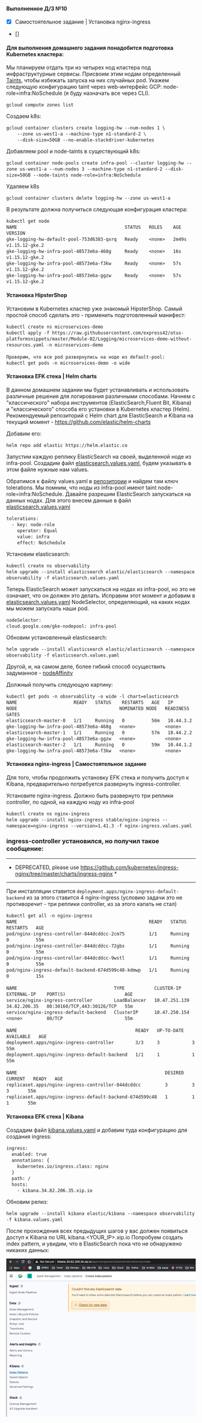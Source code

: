 #### Выполненное Д/З №10

 - [x] Самостоятельное задание | Установка nginx-ingress
 - []

#### Для выполнения домашнего задания понадобится подготовка Kubernetes кластера:
Мы планируем отдать три из четырех нод кластера под инфраструктурные сервисы. Присвоим этим нодам определенный [Taints](https://kubernetes.io/docs/concepts/scheduling-eviction/taint-and-toleration/), чтобы избежать запуска на них случайных pod. Укажем следующую конфигурацию taint через web-интерфейс GCP: node-role=infra:NoSchedule (я буду назначать все через CLI).

```
gcloud compute zones list 
```

Создаем k8s: 
```
gcloud container clusters create logging-hw --num-nodes 1 \
    --zone us-west1-a --machine-type n1-standard-2 \
    --disk-size=50GB --no-enable-stackdriver-kubernetes
``` 
Добавляем pool и node-taints в существующий k8s: 
```
gcloud container node-pools create infra-pool --cluster logging-hw --zone us-west1-a --num-nodes 3 --machine-type n1-standard-2 --disk-size=50GB --node-taints node-role=infra:NoSchedule
```

Удаляем k8s
```
gcloud container clusters delete logging-hw --zone us-west1-a
```
В результате должна получиться следующая конфигурация кластера:
```
kubectl get node
NAME                                        STATUS   ROLES    AGE     VERSION
gke-logging-hw-default-pool-753d6383-qxrq   Ready    <none>   2m49s   v1.15.12-gke.2
gke-logging-hw-infra-pool-48573e6a-468g     Ready    <none>   16s     v1.15.12-gke.2
gke-logging-hw-infra-pool-48573e6a-f3kw     Ready    <none>   57s     v1.15.12-gke.2
gke-logging-hw-infra-pool-48573e6a-ggzw     Ready    <none>   57s     v1.15.12-gke.2
```
#### Установка HipsterShop
Установим в Kubernetes кластер уже знакомый HipsterShop. Самый простой способ сделать это - применить подготовленный манифест: 
```
kubectl create ns microservices-demo
kubectl apply -f https://raw.githubusercontent.com/express42/otus-platformsnippets/master/Module-02/Logging/microservices-demo-without-resources.yaml -n microservices-demo

Проверим, что все pod развернулись на ноде из default-pool:
kubectl get pods -n microservices-demo -o wide
```

#### Установка EFK стека | Helm charts
В данном домашнем задании мы будет устанавливать и использовать различные решения для логирования различными способами. Начнем с "классического" набора инструментов (ElasticSearch,Fluent Bit, Kibana) и "классического" способа его установки в Kubernetes кластер (Helm).
Рекомендуемый репозиторий с Helm chart для ElasticSearch и Kibana на текущий момент - https://github.com/elastic/helm-charts

Добавим его:
```
helm repo add elastic https://helm.elastic.co
```
Запустим каждую реплику ElasticSearch на своей, выделенной ноде из infra-pool. Создадим файл [elasticsearch.values.yaml](https://github.com/otus-kuber-2020-07/LinarNadyrov_platform/blob/kubernetes-logging/kubernetes-logging/elasticsearch.values.yaml), будем указывать в этом файле нужные нам values.


Обратимся к файлу values.yaml в [репозитории](https://github.com/elastic/helm-charts/tree/master/elasticsearch) и найдем там ключ tolerations. Мы помним, что ноды из infra-pool имеют taint node-role=infra:NoSchedule. Давайте разрешим
ElasticSearch запускаться на данных нодах. Для этого внесем данные в файл [elasticsearch.values.yaml](https://github.com/otus-kuber-2020-07/LinarNadyrov_platform/blob/kubernetes-logging/kubernetes-logging/elasticsearch.values.yaml)

```
tolerations:
  - key: node-role
    operator: Equal
    value: infra
    effect: NoSchedule
```
Установим elasticsearch:
```
kubectl create ns observability
helm upgrade --install elasticsearch elastic/elasticsearch --namespace observability -f elasticsearch.values.yaml
```

Теперь ElasticSearch может запускаться на нодах из infra-pool, но это не означает, что он должен это делать.
Исправим этот момент и добавим в [elasticsearch.values.yaml](https://github.com/otus-kuber-2020-07/LinarNadyrov_platform/blob/kubernetes-logging/kubernetes-logging/elasticsearch.values.yaml) NodeSelector, определяющий, на каких нодах мы можем запускать наши pod.
```
nodeSelector:
cloud.google.com/gke-nodepool: infra-pool
```
Обновим установленный elasticsearch:
```
helm upgrade --install elasticsearch elastic/elasticsearch --namespace observability -f elasticsearch.values.yaml
```
Другой, и, на самом деле, более гибкий способ осуществить задуманное - [nodeAffinity](https://kubernetes.io/docs/concepts/scheduling-eviction/assign-pod-node/)

Должный получить следующую картину:
```
kubectl get pods -n observability -o wide -l chart=elasticsearch 
NAME                     READY   STATUS    RESTARTS   AGE   IP          NODE                                      NOMINATED NODE   READINESS GATES
elasticsearch-master-0   1/1     Running   0          56m   10.44.3.2   gke-logging-hw-infra-pool-48573e6a-468g   <none>           <none>
elasticsearch-master-1   1/1     Running   0          57m   10.44.2.2   gke-logging-hw-infra-pool-48573e6a-ggzw   <none>           <none>
elasticsearch-master-2   1/1     Running   0          59m   10.44.1.2   gke-logging-hw-infra-pool-48573e6a-f3kw   <none>           <none>
```
#### Установка nginx-ingress | Самостоятельное задание
Для того, чтобы продолжить установку EFK стека и получить доступ к Kibana, предварительно потребуется развернуть ingress-controller.

Установите nginx-ingress. Должно быть развернуто три реплики controller, по одной, на каждую ноду из infra-pool

```
kubectl create ns nginx-ingress
helm upgrade --install nginx-ingress stable/nginx-ingress --namespace=nginx-ingress --version=1.41.3 -f nginx-ingress.values.yaml
```
### ingress-controller установился, но получил такое сообщение:  
*******************************************************************************************************
* DEPRECATED, please use https://github.com/kubernetes/ingress-nginx/tree/master/charts/ingress-nginx *
*******************************************************************************************************
При инсталляции ставится ``` deployment.apps/nginx-ingress-default-backend ``` из за этого ставится 4 nginx-ingress (условию задачи это не противоречит - три реплики controller, из за этого капать не стал)
```
kubectl get all -n nginx-ingress                                                  
NAME                                                 READY   STATUS    RESTARTS   AGE
pod/nginx-ingress-controller-844dcddcc-2cm75         1/1     Running   0          55m
pod/nginx-ingress-controller-844dcddcc-72gbs         1/1     Running   0          55m
pod/nginx-ingress-controller-844dcddcc-9wstl         1/1     Running   0          55m
pod/nginx-ingress-default-backend-674d599c48-kdmwp   1/1     Running   0          15s

NAME                                    TYPE           CLUSTER-IP      EXTERNAL-IP    PORT(S)                      AGE
service/nginx-ingress-controller        LoadBalancer   10.47.251.139   34.82.206.35   80:30160/TCP,443:30126/TCP   55m
service/nginx-ingress-default-backend   ClusterIP      10.47.250.154   <none>         80/TCP                       55m

NAME                                            READY   UP-TO-DATE   AVAILABLE   AGE
deployment.apps/nginx-ingress-controller        3/3     3            3           55m
deployment.apps/nginx-ingress-default-backend   1/1     1            1           55m

NAME                                                       DESIRED   CURRENT   READY   AGE
replicaset.apps/nginx-ingress-controller-844dcddcc         3         3         3       55m
replicaset.apps/nginx-ingress-default-backend-674d599c48   1         1         1       55m
```

#### Установка EFK стека | Kibana
Создадим файл [kibana.values.yaml](https://github.com/otus-kuber-2020-07/LinarNadyrov_platform/blob/kubernetes-logging/kubernetes-logging/kibana.values.yaml) и добавим туда конфигурацию для создания ingress: 
```
ingress:
  enabled: true
  annotations: {
    kubernetes.io/ingress.class: nginx
  }
  path: /
  hosts:
    - kibana.34.82.206.35.xip.io
```

Обновим релиз:
```
helm upgrade --install kibana elastic/kibana --namespace observability -f kibana.values.yaml
```
После прохождения всех предыдущих шагов у вас должен появиться доступ к Kibana по URL kibana.<YOUR_IP>.xip.io
Попробуем создать index pattern, и увидим, что в ElasticSearch пока что не обнаружено никаких данных:

<img src="./images/EFK.png" alt="EFK-стек"/>